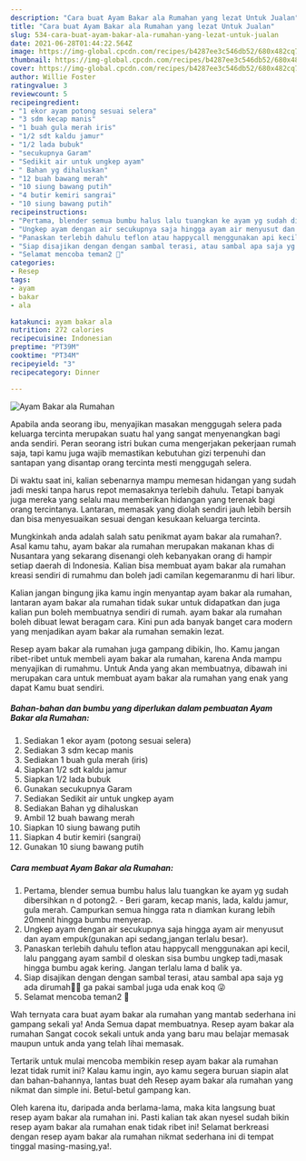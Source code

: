 ```yaml
---
description: "Cara buat Ayam Bakar ala Rumahan yang lezat Untuk Jualan"
title: "Cara buat Ayam Bakar ala Rumahan yang lezat Untuk Jualan"
slug: 534-cara-buat-ayam-bakar-ala-rumahan-yang-lezat-untuk-jualan
date: 2021-06-28T01:44:22.564Z
image: https://img-global.cpcdn.com/recipes/b4287ee3c546db52/680x482cq70/ayam-bakar-ala-rumahan-foto-resep-utama.jpg
thumbnail: https://img-global.cpcdn.com/recipes/b4287ee3c546db52/680x482cq70/ayam-bakar-ala-rumahan-foto-resep-utama.jpg
cover: https://img-global.cpcdn.com/recipes/b4287ee3c546db52/680x482cq70/ayam-bakar-ala-rumahan-foto-resep-utama.jpg
author: Willie Foster
ratingvalue: 3
reviewcount: 5
recipeingredient:
- "1 ekor ayam potong sesuai selera"
- "3 sdm kecap manis"
- "1 buah gula merah iris"
- "1/2 sdt kaldu jamur"
- "1/2 lada bubuk"
- "secukupnya Garam"
- "Sedikit air untuk ungkep ayam"
- " Bahan yg dihaluskan"
- "12 buah bawang merah"
- "10 siung bawang putih"
- "4 butir kemiri sangrai"
- "10 siung bawang putih"
recipeinstructions:
- "Pertama, blender semua bumbu halus lalu tuangkan ke ayam yg sudah dibersihkan n d potong2.  Beri garam, kecap manis, lada, kaldu jamur, gula merah. Campurkan semua hingga rata n diamkan kurang lebih 20menit hingga bumbu menyerap."
- "Ungkep ayam dengan air secukupnya saja hingga ayam air menyusut dan ayam empuk(gunakan api sedang,jangan terlalu besar)."
- "Panaskan terlebih dahulu teflon atau happycall menggunakan api kecil, lalu panggang ayam sambil d oleskan sisa bumbu ungkep tadi,masak hingga bumbu agak kering. Jangan terlalu lama d balik ya."
- "Siap disajikan dengan dengan sambal terasi, atau sambal apa saja yg ada dirumah🤭🤭 ga pakai sambal juga uda enak koq 😜"
- "Selamat mencoba teman2 🥰"
categories:
- Resep
tags:
- ayam
- bakar
- ala

katakunci: ayam bakar ala 
nutrition: 272 calories
recipecuisine: Indonesian
preptime: "PT39M"
cooktime: "PT34M"
recipeyield: "3"
recipecategory: Dinner

---
```



![Ayam Bakar ala Rumahan](https://img-global.cpcdn.com/recipes/b4287ee3c546db52/680x482cq70/ayam-bakar-ala-rumahan-foto-resep-utama.jpg)

Apabila anda seorang ibu, menyajikan masakan menggugah selera pada keluarga tercinta merupakan suatu hal yang sangat menyenangkan bagi anda sendiri. Peran seorang istri bukan cuma mengerjakan pekerjaan rumah saja, tapi kamu juga wajib memastikan kebutuhan gizi terpenuhi dan santapan yang disantap orang tercinta mesti menggugah selera.

Di waktu  saat ini, kalian sebenarnya mampu memesan hidangan yang sudah jadi meski tanpa harus repot memasaknya terlebih dahulu. Tetapi banyak juga mereka yang selalu mau memberikan hidangan yang terenak bagi orang tercintanya. Lantaran, memasak yang diolah sendiri jauh lebih bersih dan bisa menyesuaikan sesuai dengan kesukaan keluarga tercinta. 



Mungkinkah anda adalah salah satu penikmat ayam bakar ala rumahan?. Asal kamu tahu, ayam bakar ala rumahan merupakan makanan khas di Nusantara yang sekarang disenangi oleh kebanyakan orang di hampir setiap daerah di Indonesia. Kalian bisa membuat ayam bakar ala rumahan kreasi sendiri di rumahmu dan boleh jadi camilan kegemaranmu di hari libur.

Kalian jangan bingung jika kamu ingin menyantap ayam bakar ala rumahan, lantaran ayam bakar ala rumahan tidak sukar untuk didapatkan dan juga kalian pun boleh membuatnya sendiri di rumah. ayam bakar ala rumahan boleh dibuat lewat beragam cara. Kini pun ada banyak banget cara modern yang menjadikan ayam bakar ala rumahan semakin lezat.

Resep ayam bakar ala rumahan juga gampang dibikin, lho. Kamu jangan ribet-ribet untuk membeli ayam bakar ala rumahan, karena Anda mampu menyajikan di rumahmu. Untuk Anda yang akan membuatnya, dibawah ini merupakan cara untuk membuat ayam bakar ala rumahan yang enak yang dapat Kamu buat sendiri.

<!--inarticleads1-->

##### Bahan-bahan dan bumbu yang diperlukan dalam pembuatan Ayam Bakar ala Rumahan:

1. Sediakan 1 ekor ayam (potong sesuai selera)
1. Sediakan 3 sdm kecap manis
1. Sediakan 1 buah gula merah (iris)
1. Siapkan 1/2 sdt kaldu jamur
1. Siapkan 1/2 lada bubuk
1. Gunakan secukupnya Garam
1. Sediakan Sedikit air untuk ungkep ayam
1. Sediakan  Bahan yg dihaluskan
1. Ambil 12 buah bawang merah
1. Siapkan 10 siung bawang putih
1. Siapkan 4 butir kemiri (sangrai)
1. Gunakan 10 siung bawang putih




<!--inarticleads2-->

##### Cara membuat Ayam Bakar ala Rumahan:

1. Pertama, blender semua bumbu halus lalu tuangkan ke ayam yg sudah dibersihkan n d potong2.  - Beri garam, kecap manis, lada, kaldu jamur, gula merah. Campurkan semua hingga rata n diamkan kurang lebih 20menit hingga bumbu menyerap.
1. Ungkep ayam dengan air secukupnya saja hingga ayam air menyusut dan ayam empuk(gunakan api sedang,jangan terlalu besar).
1. Panaskan terlebih dahulu teflon atau happycall menggunakan api kecil, lalu panggang ayam sambil d oleskan sisa bumbu ungkep tadi,masak hingga bumbu agak kering. Jangan terlalu lama d balik ya.
1. Siap disajikan dengan dengan sambal terasi, atau sambal apa saja yg ada dirumah🤭🤭 ga pakai sambal juga uda enak koq 😜
1. Selamat mencoba teman2 🥰




Wah ternyata cara buat ayam bakar ala rumahan yang mantab sederhana ini gampang sekali ya! Anda Semua dapat membuatnya. Resep ayam bakar ala rumahan Sangat cocok sekali untuk anda yang baru mau belajar memasak maupun untuk anda yang telah lihai memasak.

Tertarik untuk mulai mencoba membikin resep ayam bakar ala rumahan lezat tidak rumit ini? Kalau kamu ingin, ayo kamu segera buruan siapin alat dan bahan-bahannya, lantas buat deh Resep ayam bakar ala rumahan yang nikmat dan simple ini. Betul-betul gampang kan. 

Oleh karena itu, daripada anda berlama-lama, maka kita langsung buat resep ayam bakar ala rumahan ini. Pasti kalian tak akan nyesel sudah bikin resep ayam bakar ala rumahan enak tidak ribet ini! Selamat berkreasi dengan resep ayam bakar ala rumahan nikmat sederhana ini di tempat tinggal masing-masing,ya!.

